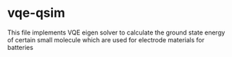 # vqe-qsim

This file implements VQE eigen solver to calculate the ground state energy of certain small molecule which are used for electrode materials for batteries

